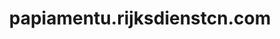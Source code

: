---
layout: post
title:  "papiamentu.rijksdienstcn.com"
internal_url:  "/dutchgov/papiamentu.rijksdienstcn.com.html"
categories: dutchgov
---